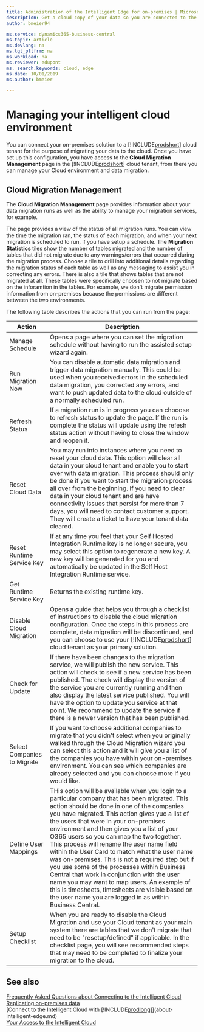 ```yaml
---
title: Administration of the Intelligent Edge for on-premises | Microsoft Docs
description: Get a cloud copy of your data so you are connected to the intelligent cloud also when you have an on-premises solution based on Business Central, Dynamics GP, Dynamics SL, or Dynamics NAV.
author: bmeier94

ms.service: dynamics365-business-central
ms.topic: article
ms.devlang: na
ms.tgt_pltfrm: na
ms.workload: na
ms.reviewer: edupont
ms. search.keywords: cloud, edge
ms.date: 10/01/2019
ms.author: bmeier

---
```


# Managing your intelligent cloud environment

You can connect your on-premises solution to a [!INCLUDE[prodshort](../developer/includes/prodshort.md)] cloud tenant for the purpose of migrating your data to the cloud. Once you have set up this configuration, you have access to the **Cloud Migration Management** page in the [!INCLUDE[prodshort](../developer/includes/prodshort.md)] cloud tenant, from there you can manage your  Cloud environment and data migration.  

## Cloud Migration Management

The **Cloud Migration Management** page provides information about your data migration runs as well as the ability to manage your migration services, for example.  

The page provides a view of the status of all migration runs. You can view the time the migration ran, the status of each migration, and when your next migration is scheduled to run, if you have setup a schedule. The **Migration Statistics** tiles show the number of tables migrated and the number of tables that did not migrate due to any warnings/errors that occurred during the migration process. Choose a tile to drill into additional details regarding the migration status of each table as well as any messaging to assist you in correcting any errors.  There is also a tile that shows tables that are not migrated at all.  These tables were specifically choosen to not migrate based on the inforamtion in the tables.  For example, we don't migrate permission information from on-premises because the permissions are different between the two environments.


The following table describes the actions that you can run from the page:  

|Action   |Description|
|---------|---------|
|Manage Schedule     |Opens a page where you can set the migration schedule without having to run the assisted setup wizard again.|
|Run Migration Now    |You can disable automatic data migration and trigger data migration manually. This could be used  when you received errors in the scheduled data migration, you corrected any errors, and want to push updated data to the cloud outside of a normally scheduled run.|
|Refresh Status      |If a migration run is in progress you can chooose to refresh status to update the page.  If the run is complete the status will update using the refesh status action without having to close the window and reopen it.|
|Reset Cloud Data   |You may run into instances where you need to reset your cloud data. This option will clear all data in your cloud tenant and enable you to start over with data migration. This process should only be done if you want to start the migration process all over from the beginning. If you need to clear data in your cloud tenant and are have connectivity issues that persist for more than 7 days, you will need to contact customer support. They will create a ticket to have your tenant data cleared.|
|Reset Runtime Service Key    |If at any time you feel that your Self Hosted Integration Runtime key is no longer secure, you may select this option to regenerate a new key. A new key will be generated for you and automatically be updated in the Self Host Integration Runtime service.|
|Get Runtime Service Key    |Returns the existing runtime key.|
|Disable Cloud Migration    |Opens a guide that helps you through a checklist of instructions to disable the cloud migration configuration. Once the steps in this process are complete, data migration will be discontinued, and you can choose to use your [!INCLUDE[prodshort](../developer/includes/prodshort.md)] cloud tenant as your primary solution.|
|Check for Update           |If there have been changes to the migration service, we will publish the new service.  This action will check to see if a new service has been published.  The check will display the version of the service you are currently running and then also display the latest service published.  You will have the option to update you service at that point.  We recommend to update the service if there is a newer version that has been published.|
|Select Companies to Migrate  |If you want to choose additional companies to migrate that you didn't select when you originally walked through the Cloud Migration wizard you can select this action and it will give you a list of the companies you have within your on-premises environment.  You can see which companies are already selected and you can choose more if you would like.|
|Define User Mappings       |THis option will be available when you login to a particular company that has been migrated.  This action  should be done in one of the companies you have migrated.  This action gives yuo a list of the users that were in your on-premises environment and then gives you a list of your O365 users so you can map the two together. This process will rename the user name field within the User Card to match what the user name was on-premises.  This is not a required step but if you use some of the processes within Business Central that work in conjunction with the user name you may want to map users.  An example of this is timesheets,  timesheets are visible based on the user name you are logged in as within Business Central.|
|Setup Checklist      |When you are ready to disable the Cloud Migration and use your Cloud tenant as your main system there are tables that we don't migrate that need to be "resetup/defined" if applicable.  In the checklist page, you will see recommended steps that may need to be completed to finalize your migration to the cloud.| 

## See also

[Frequently Asked Questions about Connecting to the Intelligent Cloud](faq-intelligent-cloud.md)  
[Replicating on-premises data](data-replication-intelligent-cloud.md)  
[Connect to the Intelligent Cloud with [!INCLUDE[prodlong](../developer/includes/prodlong.md)]](about-intelligent-edge.md)  
[Your Access to the Intelligent Cloud](/dynamics365/business-central/about-intelligent-cloud)
